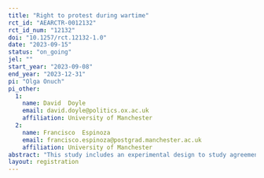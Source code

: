 ```yaml
---
title: "Right to protest during wartime"
rct_id: "AEARCTR-0012132"
rct_id_num: "12132"
doi: "10.1257/rct.12132-1.0"
date: "2023-09-15"
status: "on_going"
jel: ""
start_year: "2023-09-08"
end_year: "2023-12-31"
pi: "Olga Onuch"
pi_other:
  1:
    name: David  Doyle
    email: david.doyle@politics.ox.ac.uk
    affiliation: University of Manchester
  2:
    name: Francisco  Espinoza
    email: francisco.espinoza@postgrad.manchester.ac.uk
    affiliation: University of Manchester
abstract: "This study includes an experimental design to study agreement with the suspension of the right to protest due to martial law in the context of war."
layout: registration
---
```


